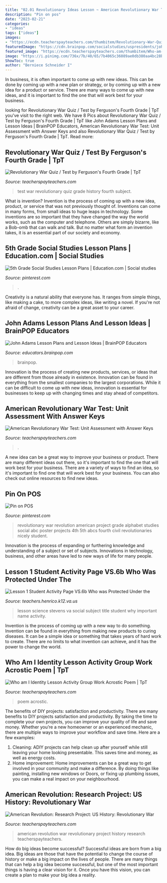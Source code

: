 ```yaml
---
title: "02.01 Revolutionary Ideas Lesson ~ American Revolutionary War Test: Unit Assessment With Answer Keys"
description: "Pin on pos"
date: "2023-02-21"
categories:
- "ideas"
tags: ["ideas"]
images:
- "https://ecdn.teacherspayteachers.com/thumbitem/Revolutionary-War-Quiz-Test-2303303-1500876156/original-2303303-3.jpg"
featuredImage: "https://cdn.brainpop.com/socialstudies/uspresidents/johnadams/screenshot1.png"
featured_image: "https://ecdn.teacherspayteachers.com/thumbitem/Who-am-I-Identity-Lesson-Activity-Group-Work-Acrostic-Poem-1224184-1621978497/original-1224184-2.jpg"
image: "https://i.pinimg.com/736x/7b/40/65/7b4065c36089ae0db380aa4bc28b8b52--revolutionary-war-art-projects-revolutionaries.jpg"
ShowToc: true
author: "Berniece Schneider I"
---
```



In business, it is often important to come up with new ideas. This can be done by coming up with a new plan or strategy, or by coming up with a new idea for a product or service. There are many ways to come up with new ideas, and it is important to find the one that will work best for your business.

	

		
looking for Revolutionary War Quiz / Test by Ferguson&#039;s Fourth Grade | TpT you've visit to the right web. We have 8 Pics about Revolutionary War Quiz / Test by Ferguson&#039;s Fourth Grade | TpT like John Adams Lesson Plans and Lesson Ideas | BrainPOP Educators, American Revolutionary War Test: Unit Assessment with Answer Keys and also Revolutionary War Quiz / Test by Ferguson&#039;s Fourth Grade | TpT. Read more:
		
    
## Revolutionary War Quiz / Test By Ferguson&#039;s Fourth Grade | TpT

<img loading=lazy src="https://ecdn.teacherspayteachers.com/thumbitem/Revolutionary-War-Quiz-Test-2303303-1500876156/original-2303303-3.jpg" onerror="this.onerror=null;this.src='https://tse1.mm.bing.net/th?id=OIP.c8oQo_37Crbl3-i8vA25fAAAAA&amp;pid=15.1';" alt="Revolutionary War Quiz / Test by Ferguson&#039;s Fourth Grade | TpT">

_Source: teacherspayteachers.com_

>test war revolutionary quiz grade history fourth subject. 

	

What is invention?
Invention is the process of coming up with a new idea, product, or service that was not previously thought of. Inventions can come in many forms, from small ideas to huge leaps in technology. Some inventions are so important that they have changed the way the world works, such as the computer and telephone. Others are simply bizarre, like a Bob-omb that can walk and talk. But no matter what form an invention takes, it is an essential part of our society and economy.

    
## 5th Grade Social Studies Lesson Plans | Education.com | Social Studies

<img loading=lazy src="https://i.pinimg.com/736x/84/5d/a2/845da2d1872cd308dc8c0924c17f0854.jpg" onerror="this.onerror=null;this.src='https://tse3.mm.bing.net/th?id=OIP.LgR7dtmUfa5Or4aXKxrCDAHaJu&amp;pid=15.1';" alt="5th Grade Social Studies Lesson Plans | Education.com | Social studies">

_Source: pinterest.com_

>. 

	

Creativity is a natural ability that everyone has. It ranges from simple things, like making a cake, to more complex ideas, like writing a novel. If you're not afraid of change, creativity can be a great asset to your career.

    
## John Adams Lesson Plans And Lesson Ideas | BrainPOP Educators

<img loading=lazy src="https://cdn.brainpop.com/socialstudies/uspresidents/johnadams/screenshot1.png" onerror="this.onerror=null;this.src='https://tse2.mm.bing.net/th?id=OIP.7u11CjgaAbNW1fEnbfXx1wHaFk&amp;pid=15.1';" alt="John Adams Lesson Plans and Lesson Ideas | BrainPOP Educators">

_Source: educators.brainpop.com_

>brainpop. 

	

Innovation is the process of creating new products, services, or ideas that are different from those already in existence. Innovation can be found in everything from the smallest companies to the largest corporations. While it can be difficult to come up with new ideas, innovation is essential for businesses to keep up with changing times and stay ahead of competitors.

    
## American Revolutionary War Test: Unit Assessment With Answer Keys

<img loading=lazy src="https://ecdn.teacherspayteachers.com/thumbitem/American-Revolutionary-War-Test-Editable--3396881-1601384722/original-3396881-2.jpg" onerror="this.onerror=null;this.src='https://tse4.mm.bing.net/th?id=OIP.9EJEatFN2fffYTi2If7zNwAAAA&amp;pid=15.1';" alt="American Revolutionary War Test: Unit Assessment with Answer Keys">

_Source: teacherspayteachers.com_

>. 

	

A new idea can be a great way to improve your business or product. There are many different ideas out there, so it's important to find the one that will work best for your business. There are a variety of ways to find an idea, so it's important to find one that will work best for your business. You can also check out online resources to find new ideas.

    
## Pin On POS

<img loading=lazy src="https://i.pinimg.com/736x/7b/40/65/7b4065c36089ae0db380aa4bc28b8b52--revolutionary-war-art-projects-revolutionaries.jpg" onerror="this.onerror=null;this.src='https://tse3.mm.bing.net/th?id=OIP.5DcWgFPKqehSYzo8gZmdnAHaE1&amp;pid=15.1';" alt="Pin on POS">

_Source: pinterest.com_

>revolutionary war revolution american project grade alphabet studies social abc poster projects 4th 5th abcs fourth civil revolutionaries nicely student. 

	

Innovation is the process of expanding or furthering knowledge and understanding of a subject or set of subjects. Innovations in technology, business, and other areas have led to new ways of life for many people.

    
## Lesson 1 Student Activity Page VS.6b Who Was Protected Under The

<img loading=lazy src="https://teachers.henrico.k12.va.us/harvie/stevens_z/myportfolio/Lesson_1__files/shapeimage_1.png" onerror="this.onerror=null;this.src='https://tse1.mm.bing.net/th?id=OIP.o8oRUIEHgh1zAEdTFBfA1QHaWY&amp;pid=15.1';" alt="Lesson 1 Student Activity Page VS.6b Who was Protected Under the">

_Source: teachers.henrico.k12.va.us_

>lesson science stevens va social subject title student why important name activity. 

	

Invention is the process of coming up with a new way to do something. Invention can be found in everything from making new products to curing diseases. It can be a simple idea or something that takes years of hard work to create. There are no limits to what invention can achieve, and it has the power to change the world.

    
## Who Am I Identity Lesson Activity Group Work Acrostic Poem | TpT

<img loading=lazy src="https://ecdn.teacherspayteachers.com/thumbitem/Who-am-I-Identity-Lesson-Activity-Group-Work-Acrostic-Poem-1224184-1621978497/original-1224184-2.jpg" onerror="this.onerror=null;this.src='https://tse2.mm.bing.net/th?id=OIP.s5fxhoNtt_8zR69DIa3sPAAAAA&amp;pid=15.1';" alt="Who am I Identity Lesson Activity Group Work Acrostic Poem | TpT">

_Source: teacherspayteachers.com_

>poem acrostic. 

	

The benefits of DIY projects: satisfaction and productivity.
There are many benefits to DIY projects satisfaction and productivity. By taking the time to complete your own projects, you can improve your quality of life and save money. Whether you’re a new homeowner or an experienced mechanic, there are multiple ways to improve your workflow and save time. Here are a few examples: 
1. Cleaning: ADIY projects can help clean up after yourself while still leaving your home looking presentable. This saves time and money, as well as energy costs. 
2. Home improvement: Home improvements can be a great way to get involved in your community and make a difference. By doing things like painting, installing new windows or Doors, or fixing up plumbing issues, you can make a real impact on your neighbourhood. 

    
## American Revolution: Research Project: US History: Revolutionary War

<img loading=lazy src="https://ecdn.teacherspayteachers.com/thumbitem/American-Revolution-Biography-Research-Posters-1111430-1526585278/original-1111430-1.jpg" onerror="this.onerror=null;this.src='https://tse2.mm.bing.net/th?id=OIP.No-5qR74MvcFIuQzQCvGHQAAAA&amp;pid=15.1';" alt="American Revolution: Research Project: US History: Revolutionary War">

_Source: teacherspayteachers.com_

>american revolution war revolutionary project history research teacherspayteachers. 

	

How do big ideas become successful?
Successful ideas are born from a big idea. Big ideas are those that have the potential to change the course of history or make a big impact on the lives of people. There are many things that can help a big idea become successful, but one of the most important things is having a clear vision for it. Once you have this vision, you can create a plan to make your big idea a reality.


